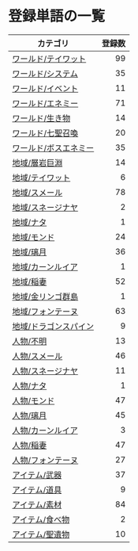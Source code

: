 # 登録単語の一覧

|カテゴリ|登録数|
|---|--:|
|[ワールド/テイワット](./dict/world/teyvat.md)|99|
|[ワールド/システム](./dict/world/system.md)|35|
|[ワールド/イベント](./dict/world/event.md)|11|
|[ワールド/エネミー](./dict/world/enemy.md)|71|
|[ワールド/生き物](./dict/world/creature.md)|14|
|[ワールド/七聖召喚](./dict/world/cardgame.md)|20|
|[ワールド/ボスエネミー](./dict/world/boss.md)|35|
|[地域/層岩巨淵](./dict/region/the_chasm.md)|14|
|[地域/テイワット](./dict/region/teyvat.md)|6|
|[地域/スメール](./dict/region/sumeru.md)|78|
|[地域/スネージナヤ](./dict/region/snezhnaya.md)|2|
|[地域/ナタ](./dict/region/natlan.md)|1|
|[地域/モンド](./dict/region/mondstadt.md)|24|
|[地域/璃月](./dict/region/liyue.md)|36|
|[地域/カーンルイア](./dict/region/khaenriah.md)|1|
|[地域/稲妻](./dict/region/inazuma.md)|52|
|[地域/金リンゴ群島](./dict/region/golden_apple.md)|1|
|[地域/フォンテーヌ](./dict/region/fontaine.md)|63|
|[地域/ドラゴンスパイン](./dict/region/dragonspine.md)|9|
|[人物/不明](./dict/person/unknown.md)|13|
|[人物/スメール](./dict/person/sumeru.md)|46|
|[人物/スネージナヤ](./dict/person/snezhnaya.md)|11|
|[人物/ナタ](./dict/person/natlan.md)|1|
|[人物/モンド](./dict/person/mondstadt.md)|47|
|[人物/璃月](./dict/person/liyue.md)|45|
|[人物/カーンルイア](./dict/person/khaenriah.md)|3|
|[人物/稲妻](./dict/person/inazuma.md)|47|
|[人物/フォンテーヌ](./dict/person/fontaine.md)|27|
|[アイテム/武器](./dict/item/weapon.md)|37|
|[アイテム/道具](./dict/item/tool.md)|9|
|[アイテム/素材](./dict/item/material.md)|84|
|[アイテム/食べ物](./dict/item/food.md)|2|
|[アイテム/聖遺物](./dict/item/artifact.md)|10|